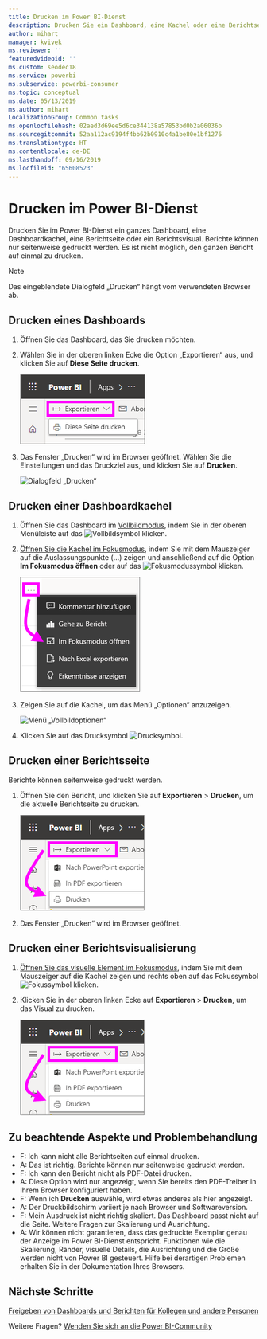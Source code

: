 ```yaml
---
title: Drucken im Power BI-Dienst
description: Drucken Sie ein Dashboard, eine Kachel oder eine Berichtseite im Power BI-Dienst.
author: mihart
manager: kvivek
ms.reviewer: ''
featuredvideoid: ''
ms.custom: seodec18
ms.service: powerbi
ms.subservice: powerbi-consumer
ms.topic: conceptual
ms.date: 05/13/2019
ms.author: mihart
LocalizationGroup: Common tasks
ms.openlocfilehash: 02aed3d69ee5d6ce344138a57853bd0b2a06036b
ms.sourcegitcommit: 52aa112ac9194f4bb62b0910c4a1be80e1bf1276
ms.translationtype: HT
ms.contentlocale: de-DE
ms.lasthandoff: 09/16/2019
ms.locfileid: "65608523"
---
```

# <a name="printing-from-the-power-bi-service"></a>Drucken im Power BI-Dienst
Drucken Sie im Power BI-Dienst ein ganzes Dashboard, eine Dashboardkachel, eine Berichtseite oder ein Berichtsvisual. Berichte können nur seitenweise gedruckt werden. Es ist nicht möglich, den ganzen Bericht auf einmal zu drucken.

   > [!NOTE]
   > Das eingeblendete Dialogfeld „Drucken“ hängt vom verwendeten Browser ab.
   > 
## <a name="print-a-dashboard"></a>Drucken eines Dashboards
1. Öffnen Sie das Dashboard, das Sie drucken möchten.
2. Wählen Sie in der oberen linken Ecke die Option „Exportieren“ aus, und klicken Sie auf **Diese Seite drucken**.
   
    ![Option „Dashboard drucken“](./media/end-user-print/power-bi-dashboard-print.png)
3. Das Fenster „Drucken“ wird im Browser geöffnet. Wählen Sie die Einstellungen und das Druckziel aus, und klicken Sie auf **Drucken**.
   

   
    ![Dialogfeld „Drucken“](./media/end-user-print/pbi_print_dash_new2.png)

## <a name="print-a-dashboard-tile"></a>Drucken einer Dashboardkachel
1. Öffnen Sie das Dashboard im [Vollbildmodus](end-user-focus.md), indem Sie in der oberen Menüleiste auf das ![Vollbildsymbol](./media/end-user-print/power-bi-full-screen-icon.png) klicken.
3. [Öffnen Sie die Kachel im Fokusmodus](end-user-focus.md), indem Sie mit dem Mauszeiger auf die Auslassungspunkte (...) zeigen und anschließend auf die Option **Im Fokusmodus öffnen** oder auf das ![Fokusmodussymbol](./media/end-user-print/power-bi-focus-icon.png) klicken.
   
    ![Das Menü mit Auslassungspunkten (...)](./media/end-user-print/power-bi-menu-options.png)
4. Zeigen Sie auf die Kachel, um das Menü „Optionen“ anzuzeigen.
   
    ![Menü „Vollbildoptionen“](./media/end-user-print/menu-options-new.png)
4. Klicken Sie auf das Drucksymbol ![Drucksymbol](./media/end-user-print/print-icon.png).     
   

## <a name="print-a-report-page"></a>Drucken einer Berichtsseite
Berichte können seitenweise gedruckt werden.

1. Öffnen Sie den Bericht, und klicken Sie auf **Exportieren** > **Drucken**, um die aktuelle Berichtseite zu drucken.
   
    ![Power BI-Menü „Datei“](./media/end-user-print/power-bi-report-print.png)
3. Das Fenster „Drucken“ wird im Browser geöffnet.
   


## <a name="print-a-report-visual"></a>Drucken einer Berichtsvisualisierung
1. [Öffnen Sie das visuelle Element im Fokusmodus](end-user-focus.md), indem Sie mit dem Mauszeiger auf die Kachel zeigen und rechts oben auf das Fokussymbol ![Fokussymbol](./media/end-user-print/power-bi-focus-icon.png) klicken.

2. Klicken Sie in der oberen linken Ecke auf **Exportieren** > **Drucken**, um das Visual zu drucken.

    ![Power BI-Menü „Datei“](./media/end-user-print/power-bi-report-print.png)



## <a name="considerations-and-troubleshooting"></a>Zu beachtende Aspekte und Problembehandlung

* F: Ich kann nicht alle Berichtseiten auf einmal drucken.    
* A: Das ist richtig. Berichte können nur seitenweise gedruckt werden.
* F: Ich kann den Bericht nicht als PDF-Datei drucken.    
* A: Diese Option wird nur angezeigt, wenn Sie bereits den PDF-Treiber in Ihrem Browser konfiguriert haben.    
* F: Wenn ich **Drucken** auswähle, wird etwas anderes als hier angezeigt.    
* A: Der Druckbildschirm variiert je nach Browser und Softwareversion.
* F: Mein Ausdruck ist nicht richtig skaliert.  Das Dashboard passt nicht auf die Seite. Weitere Fragen zur Skalierung und Ausrichtung.    
* A: Wir können nicht garantieren, dass das gedruckte Exemplar genau der Anzeige im Power BI-Dienst entspricht. Funktionen wie die Skalierung, Ränder, visuelle Details, die Ausrichtung und die Größe werden nicht von Power BI gesteuert. Hilfe bei derartigen Problemen erhalten Sie in der Dokumentation Ihres Browsers.      

## <a name="next-steps"></a>Nächste Schritte
[Freigeben von Dashboards und Berichten für Kollegen und andere Personen](../service-share-dashboards.md)

Weitere Fragen? [Wenden Sie sich an die Power BI-Community](http://community.powerbi.com/)

